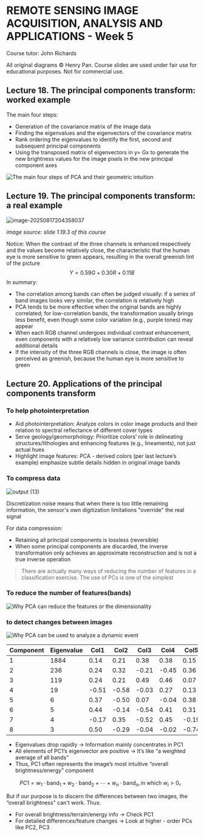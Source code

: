 # REMOTE SENSING IMAGE ACQUISITION, ANALYSIS AND APPLICATIONS - Week 5

Course tutor: John Richards

All original diagrams © Henry Pan. Course slides are used under fair use for educational purposes. Not for commercial use.

## Lecture 18. The principal components transform: worked example

The main four steps:

- Generation of the covariance matrix of the image data
- Finding the eigenvalues and the eigenvectors of the covariance matrix
- Rank ordering the eigenvalues to identify the first, second and subsequent principal components 
- Using the transposed matrix of eigenvectors in y= Gx to generate the new brightness values for the image pixels in the new principal component axes

![The main four steps of PCA and their geometric intuition](RS%20week%205.assets/The%20main%20four%20steps%20of%20PCA%20and%20their%20geometric%20intuition.png)

## Lecture 19. The principal components transform: a real example

![image-20250817204358037](RS%20week%205.assets/image-20250817204358037.png)

*image source: slide 1.19.3 of this course*

Notice: When the contrast of the three channels is enhanced respectively and the values become relatively close, the characteristic that the human eye is more sensitive to green appears, resulting in the overall greenish tint of the picture
$$
\begin{equation}
Y = 0.59G + 0.30R + 0.11B
\end{equation}
$$
In summary:

- The correlation among bands can often be judged visually: if a series of band images looks very similar, the correlation is relatively high
- PCA tends to be more effective when the original bands are highly correlated; for low-correlation bands, the transformation usually brings less benefit, even though some color variation (e.g., purple tones) may appear
- When each RGB channel undergoes individual contrast enhancement, even components with a relatively low variance contribution can reveal additional details
- If the intensity of the three RGB channels is close, the image is often perceived as greenish, because the human eye is more sensitive to green

## Lecture 20. Applications of the principal components transform

### To help photointerpretation

- Aid photointerpretation: Analyze colors in color image products and their relation to spectral reflectance of different cover types
- Serve geology/geomorphology: Prioritize colors’ role in delineating structures/lithologies and enhancing features (e.g., lineaments), not just actual hues
- Highlight image features: PCA - derived colors (per last lecture’s example) emphasize subtle details hidden in original image bands

### To compress data

![output (13)](RS%20week%205.assets/output%20(13).png)

Discretization noise means that when there is too little remaining information, the sensor's own digitization limitations "override" the real signal

For data compression:

- Retaining all principal components is lossless (reversible)
- When some principal components are discarded, the inverse transformation only achieves an approximate reconstruction and is not a true inverse operation

> There are actually many ways of reducing the number of features in a classification exercise. The use of PCs is one of the simplest

### To reduce the number of features(bands)

![Why PCA can reduce the features or the dimensionality](RS%20week%205.assets/Why%20PCA%20can%20reduce%20the%20features%20or%20the%20dimensionality.png)

### to detect changes between images

![Why PCA can be used to analyze a dynamic event](RS%20week%205.assets/Why%20PCA%20can%20be%20used%20to%20analyze%20a%20dynamic%20event.png)

| Component | Eigenvalue | Col1  | Col2  | Col3  | Col4  | Col5  | Col6  | Col7  | Col8  |
| --------- | ---------- | ----- | ----- | ----- | ----- | ----- | ----- | ----- | ----- |
| 1         | 1884       | 0.14  | 0.21  | 0.38  | 0.38  | 0.15  | 0.30  | 0.53  | 0.50  |
| 2         | 236        | 0.24  | 0.32  | -0.21 | -0.45 | 0.36  | 0.63  | 0.06  | -0.25 |
| 3         | 119        | 0.24  | 0.21  | 0.49  | 0.46  | 0.07  | 0.08  | -0.40 | -0.53 |
| 4         | 19         | -0.51 | -0.58 | -0.03 | 0.27  | 0.13  | 0.55  | -0.04 | -0.12 |
| 5         | 6          | 0.37  | -0.50 | 0.07  | -0.04 | 0.38  | -0.30 | 0.49  | -0.37 |
| 6         | 5          | 0.44  | -0.14 | -0.54 | 0.41  | 0.31  | 0.00  | -0.37 | -0.32 |
| 7         | 4          | -0.17 | 0.35  | -0.52 | 0.45  | -0.19 | -0.05 | 0.42  | -0.39 |
| 8         | 3          | 0.50  | -0.29 | -0.04 | -0.02 | -0.74 | 0.34  | 0.08  | -0.04 |

- Eigenvalues drop rapidly → Information mainly concentrates in PC1
- All elements of PC1’s eigenvector are positive → It’s like “a weighted average of all bands”
- Thus, PC1 often represents the image’s most intuitive “overall brightness/energy” component

$$
PC1 = w_1 \cdot \text{band}_1 + w_2 \cdot \text{band}_2 + \cdots + w_n \cdot \text{band}_n, \text{in which } w_i > 0。
$$

But if our purpose is to discern the differences between two images, the “overall brightness" can't work. Thus:

- For overall brightness/terrain/energy info → Check PC1
- For detailed differences/feature changes → Look at higher - order PCs like PC2, PC3
